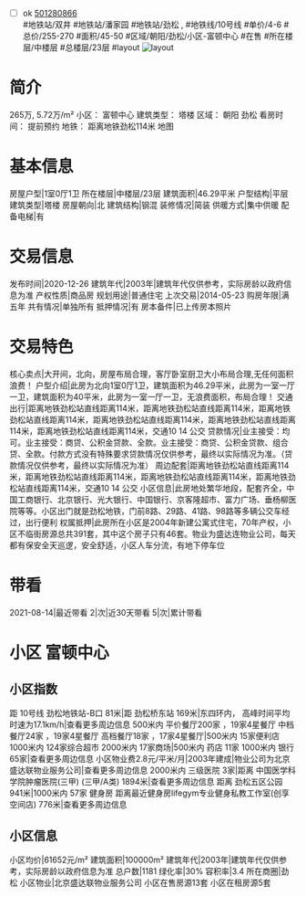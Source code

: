 - [ ] ok [501280866](https://bj.5i5j.com/ershoufang/501280866.html)  
 #地铁站/双井 #地铁站/潘家园 #地铁站/劲松 ,  #地铁线/10号线
#单价/4-6 #总价/255-270 #面积/45-50   #区域/朝阳/劲松/小区-富顿中心 #在售 #所在楼层/中楼层 #总楼层/23层 #layout 
![layout](http://image2a.5i5j.com/bdir/layout/6c9d70d3120241cf8d7f16c9622ffa12.jpg_P5.jpg) 
# 简介 
 265万,  5.72万/m² 
小区： 富顿中心
建筑类型： 塔楼
区域： 朝阳 劲松
看房时间： 提前预约
地铁： 距离地铁劲松114米 地图
# 基本信息 
 房屋户型|1室0厅1卫
所在楼层|中楼层/23层
建筑面积|46.29平米
户型结构|平层
建筑类型|塔楼
房屋朝向|北
建筑结构|钢混
装修情况|简装
供暖方式|集中供暖
配备电梯|有
# 交易信息 
 发布时间|2020-12-26
建筑年代|2003年|建筑年代仅供参考，实际房龄以政府信息为准
产权性质|商品房
规划用途|普通住宅
上次交易|2014-05-23
购房年限|满五年
共有情况|单独所有
抵押情况|有
房本备件|已上传房本照片
# 交易特色 
 核心卖点|大开间，北向，房屋布局合理，客厅卧室厨卫大小布局合理,无任何面积浪费！
户型介绍|此房为北向1室0厅1卫，建筑面积为46.29平米，此房为一室一厅一卫，建筑面积为40平米，此房为一室一厅一卫，无浪费面积，布局合理！
交通出行|距离地铁劲松站直线距离114米，距离地铁劲松站直线距离114米，距离地铁劲松站直线距离114米，距离地铁劲松站直线距离114米，距离地铁劲松站直线距离114米，距离地铁劲松站直线距离114米，交通10 14 公交
贷款情况|业主接受：均可。业主接受：商贷、公积金贷款、全款。业主接受：商贷、公积金贷款、组合贷、全款。付款方式没有特殊要求贷款情况仅供参考，最终以实际情况为准。（贷款情况仅供参考，最终以实际情况为准）
周边配套|距离地铁劲松站直线距离114米，距离地铁劲松站直线距离114米，距离地铁劲松站直线距离114米，距离地铁劲松站直线距离114米，交通10 14 公交
小区信息|此房地处繁华地段，配套齐全，中国工商银行、北京银行、光大银行、中国银行、京客隆超市、富力广场、垂杨柳医院等等。小区出门就是劲松地铁，门前8路、29路、41路、98路等多辆公交车经过，出行便利
权属抵押|此房所在小区是2004年新建公寓式住宅，70年产权，小区不临街房源总共391套，其中这个房子只有46套。物业为盛达连物业公司，每天都有保安全天巡逻，安全舒适，小区人车分流，有地下停车位
# 带看 
 2021-08-14|最近带看	 2|次|近30天带看	 5|次|累计带看
# 小区 富顿中心
## 小区指数 
 距 10号线 劲松地铁站-B口 81米|距 劲松桥东站 169米|东四环内， 高峰时间平均时速为17.1km/h|查看更多周边信息
500米内 平价餐厅200家 ，19家4星餐厅
中档餐厅24家 ，19家4星餐厅
高档餐厅18家 ，17家4星餐厅|500米内 15家便利店
1000米内 124家综合超市
2000米内 17家商场|500米内 药店 11家
1000米内 银行 65家|查看更多周边信息
小区物业费2.8元/平米/月|2003年建成|物业公司为北京盛达联物业服务公司|查看更多周边信息
2000米内 三级医院 3家|距离 中国医学科学院肿瘤医院(三甲) (三甲/A类) 1894米|查看更多周边信息
距离 劲松五区公园 941米|1000米内 57家 健身房
距离最近健身房lifegym专业健身私教工作室(创享空间店) 776米|查看更多周边信息
## 小区信息 
 小区均价|61652元/m²
建筑面积|100000m²
建筑年代|2003年|建筑年代仅供参考，实际房龄以政府信息为准
总户数|1181
绿化率|30%
容积率|3.4
所在商圈|劲松
小区物业|北京盛达联物业服务公司
小区在售房源13套
小区在租房源5套
